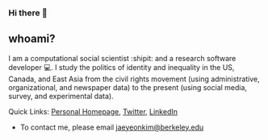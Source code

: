 
### Hi there 👋

## whoami?

I am a computational social scientist :shipit: and a research software developer :computer:. I study the politics of identity and inequality in the US, Canada, and East Asia from the civil rights movement (using administrative, organizational, and newspaper data) to the present (using social media, survey, and experimental data).

Quick Links: [Personal Homepage](https://jaeyk.github.io/), [Twitter](https://twitter.com/JaeJaeykim2), [LinkedIn](https://www.linkedin.com/in/jae-yeon-kim/)

- To contact me, please email jaeyeonkim@berkeley.edu 
